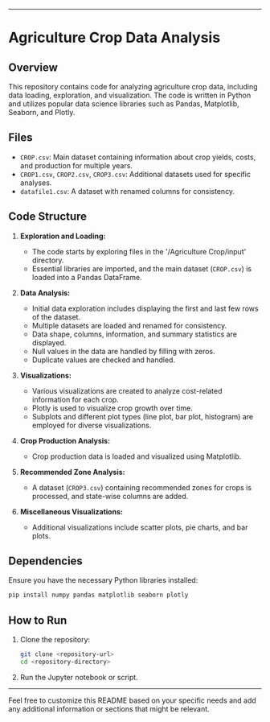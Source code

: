 


---

# Agriculture Crop Data Analysis

## Overview

This repository contains code for analyzing agriculture crop data, including data loading, exploration, and visualization. The code is written in Python and utilizes popular data science libraries such as Pandas, Matplotlib, Seaborn, and Plotly.

## Files

- `CROP.csv`: Main dataset containing information about crop yields, costs, and production for multiple years.
- `CROP1.csv`, `CROP2.csv`, `CROP3.csv`: Additional datasets used for specific analyses.
- `datafile1.csv`: A dataset with renamed columns for consistency.

## Code Structure

1. **Exploration and Loading:**
   - The code starts by exploring files in the '/Agriculture Crop/input' directory.
   - Essential libraries are imported, and the main dataset (`CROP.csv`) is loaded into a Pandas DataFrame.

2. **Data Analysis:**
   - Initial data exploration includes displaying the first and last few rows of the dataset.
   - Multiple datasets are loaded and renamed for consistency.
   - Data shape, columns, information, and summary statistics are displayed.
   - Null values in the data are handled by filling with zeros.
   - Duplicate values are checked and handled.

3. **Visualizations:**
   - Various visualizations are created to analyze cost-related information for each crop.
   - Plotly is used to visualize crop growth over time.
   - Subplots and different plot types (line plot, bar plot, histogram) are employed for diverse visualizations.

4. **Crop Production Analysis:**
   - Crop production data is loaded and visualized using Matplotlib.

5. **Recommended Zone Analysis:**
   - A dataset (`CROP3.csv`) containing recommended zones for crops is processed, and state-wise columns are added.

6. **Miscellaneous Visualizations:**
   - Additional visualizations include scatter plots, pie charts, and bar plots.

## Dependencies

Ensure you have the necessary Python libraries installed:

```bash
pip install numpy pandas matplotlib seaborn plotly
```

## How to Run

1. Clone the repository:

   ```bash
   git clone <repository-url>
   cd <repository-directory>
   ```

2. Run the Jupyter notebook or script.

---

Feel free to customize this README based on your specific needs and add any additional information or sections that might be relevant.